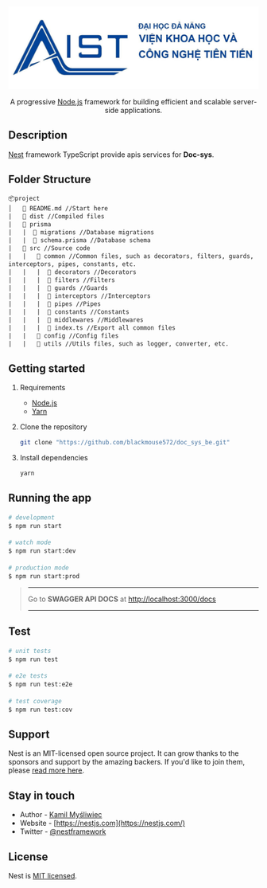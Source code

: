 <p align="center">
 <img src="./logo.jpg"/>
</p>

  <p align="center">A progressive <a href="http://nodejs.org" target="_blank">Node.js</a> framework for building efficient and scalable server-side applications.</p>
    <p align="center">

## Description

[Nest](https://github.com/nestjs/nest) framework TypeScript provide apis services for **Doc-sys**.

## Folder Structure

```
📦project
│   📃 README.md //Start here
|   📁 dist //Compiled files
|   📂 prisma
|   |  📁 migrations //Database migrations
|   |  📃 schema.prisma //Database schema
|   📂 src //Source code
|   |   📁 common //Common files, such as decorators, filters, guards, interceptors, pipes, constants, etc.
|   |   |  📁 decorators //Decorators
|   |   |  📁 filters //Filters
|   |   |  📁 guards //Guards
|   |   |  📁 interceptors //Interceptors
|   |   |  📁 pipes //Pipes
|   |   |  📁 constants //Constants
|   |   |  📁 middlewares //Middlewares
|   |   |  📃 index.ts //Export all common files
|   |   📁 config //Config files
|   |   📁 utils //Utils files, such as logger, converter, etc.

```

## Getting started

1. Requirements
    - [Node.js](https://nodejs.org/en/)
    - [Yarn](https://yarnpkg.com/lang/en/docs/install/#mac-stable)
    <!-- - [Docker](https://www.docker.com/products/docker-desktop) -->
    <!-- - [Docker-compose](https://docs.docker.com/compose/install/) -->
2. Clone the repository

   ```bash
   git clone "https://github.com/blackmouse572/doc_sys_be.git"
   ```

3. Install dependencies

    ```bash
    yarn
    ```

## Running the app

```bash
# development
$ npm run start

# watch mode
$ npm run start:dev

# production mode
$ npm run start:prod
```

> --------------
>
>Go to **SWAGGER API DOCS** at [http://localhost:3000/docs](http://localhost:3000/docs)
>
> --------------

## Test

```bash
# unit tests
$ npm run test

# e2e tests
$ npm run test:e2e

# test coverage
$ npm run test:cov
```

## Support

Nest is an MIT-licensed open source project. It can grow thanks to the sponsors and support by the amazing backers. If you'd like to join them, please [read more here](https://docs.nestjs.com/support).

## Stay in touch

- Author - [Kamil Myśliwiec](https://kamilmysliwiec.com)
- Website - [https://nestjs.com](https://nestjs.com/)
- Twitter - [@nestframework](https://twitter.com/nestframework)

## License

Nest is [MIT licensed](LICENSE).
